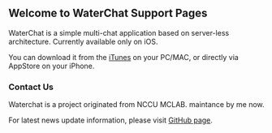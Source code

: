 ## Welcome to WaterChat Support Pages

WaterChat is a simple multi-chat application based on server-less architecture.
Currently available only on iOS.

You can download it from the [iTunes](https://www.apple.com/tw/itunes/) on your PC/MAC, or directly via AppStore on your iPhone.

### Contact Us

Waterchat is a project originated from NCCU MCLAB.
maintance by me now.

For latest news update information, please visit [GitHub page](https://github.com/jormax/WaterChat).
